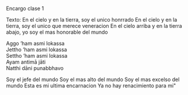 Encargo clase 1

Texto: 
En el cielo y en la tierra, soy el unico honrrado
En el cielo y en la tierra, soy el unico que merece veneracion
En el cielo arriba y en la tierra abajo, yo soy el mas honorable del mundo

Aggo ’ham asmi lokassa  
Jettho ’ham asmi lokassa  
Settho ’ham asmi lokassa  
Ayam antimā jāti  
Natthi dāni punabbhavo
  
Soy el jefe del mundo
Soy el mas alto del mundo
Soy el mas excelso del mundo
Esta es mi ultima encarnacion
Ya no hay renacimiento para mi"
